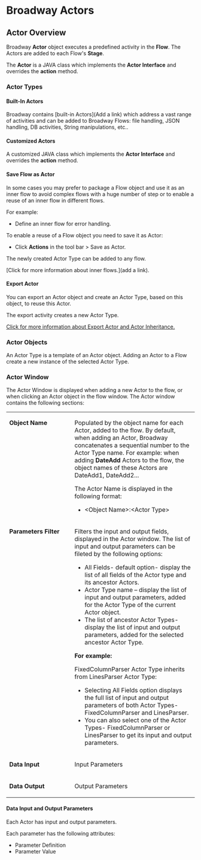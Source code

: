 # Broadway Actors

## Actor Overview

Broadway **Actor** object executes a predefined activity in the **Flow**. The Actors are added to each Flow's **Stage**.

The **Actor** is a JAVA class which implements the **Actor Interface** and overrides the **action** method.

### Actor Types

#### Built-In Actors

Broadway contains [built-in Actors](Add a link) which address a vast range of activities and can be added to Broadway Flows: file handling, JSON handling, DB activities, String manipulations, etc..

#### Customized Actors

A customized JAVA class which implements the **Actor Interface** and overrides the **action** method.

#### Save Flow as Actor

In some cases you may prefer to package a Flow object and use it as an inner flow to avoid complex flows with a huge number of step or to enable a reuse of an inner flow in different flows.

For example:

- Define an inner flow for error handling.

To enable a reuse of a Flow object you need to save it as Actor:

- Click **Actions** in the tool bar > Save as Actor.

The newly created Actor Type can be added to any flow.

[Click for more information about inner flows.](add a link). 

#### Export Actor

You can export an Actor object and create an Actor Type, based on this object, to reuse this Actor.

The export activity creates a new Actor Type.

[Click for more information about Export Actor and Actor Inheritance.]() 

### Actor Objects

An Actor Type is a template of an Actor object. Adding an Actor to a Flow create a new instance of the selected Actor Type.

### Actor Window

The Actor Window is displayed when adding a new Actor to the flow, or when clicking an Actor object in the flow window. The Actor window contains the following sections:

<table>
<tbody>
<tr>
<td width="300pxl" valign="top">
<p><strong>Object Name</strong></p>
</td>
<td width="600pxl" valign="top">
<p>Populated by the object name for each Actor, added to the flow. By default, when adding an Actor, Broadway concatenates a sequential number to the Actor Type name. For example: when adding <strong>DateAdd</strong> Actors to the flow, the object names of these Actors are DateAdd1, DateAdd2...</p>
<p>The Actor Name is displayed in the following format:</p>
<ul>
<li>&lt;Object Name&gt;:&lt;Actor Type&gt;</li>
</ul>
</td>
</tr>
<tr>
<td width="300pxl" valign="top">
<p><strong>Parameters Filter</strong></p>
</td>
<td width="600pxl" valign="top">
<p>Filters the input and output fields, displayed in the Actor window. The list of input and output parameters can be fileted by the following options:</p>
<ul>
<li>All Fields- default option- display the list of all fields of the Actor type and its ancestor Actors.</li>
<li>Actor Type name &ndash; display the list of input and output parameters, added for the Actor Type of the current Actor object.</li>
<li>The list of ancestor Actor Types- display the list of input and output parameters, added for the selected ancestor Actor Type.</li>
</ul>
<p><strong>For example:</strong></p>
<p>FixedColumnParser Actor Type inherits from LinesParser Actor Type:</p>
<ul>
<li>Selecting All Fields option displays the full list of input and output parameters of both Actor Types- FixedColumnParser and LinesParser.</li>
<li>You can also select one of the Actor Types- FixedColumnParser or LinesParser to get its input and output parameters.</li>
</ul>
</td>
</tr>
<tr>
<td width="300pxl">
<p><strong>Data Input</strong></p>
</td>
<td width="600pxl">
<p>Input Parameters</p>
</td>
</tr>
<tr>
<td width="300pxl">
<p><strong>Data Output</strong></p>
</td>
<td width="600pxl">
<p>Output Parameters</p>
</td>
</tr>
</tbody>
</table>

#### Data Input and Output Parameters

Each Actor has input and output parameters.

Each parameter has the following attributes:

- Parameter Definition
- Parameter Value




